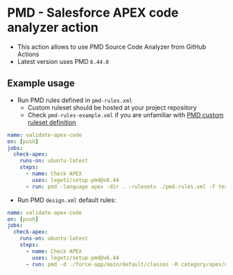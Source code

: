 # PMD - Salesforce APEX code analyzer action

- This action allows to use PMD Source Code Analyzer from GitHub Actions
- Latest version uses PMD `6.44.0`

## Example usage

- Run PMD rules defined in `pmd-rules.xml`
  - Custom ruleset should be hosted at your project repository
  - Check `pmd-rules-example.xml` if you are unfamiliar with [PMD custom ruleset definition](https://pmd.github.io/latest/pmd_userdocs_making_rulesets.html)

```yaml
name: validate-apex-code
on: [push]
jobs:
  check-apex:
    runs-on: ubuntu-latest
    steps:
      - name: Check APEX
        uses: legetz/setup-pmd@v6.44
      - run: pmd -language apex -dir . -rulesets ./pmd-rules.xml -f text
```

- Run PMD `design.xml` default rules:

```yaml
name: validate-apex-code
on: [push]
jobs:
  check-apex:
    runs-on: ubuntu-latest
    steps:
      - name: Check APEX
        uses: legetz/setup-pmd@v6.44
      - run: pmd -d ./force-app/main/default/classes -R category/apex/design.xml -f text
```
